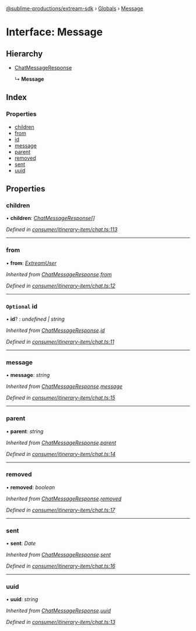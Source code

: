 [@sublime-productions/extream-sdk](../README.md) › [Globals](../globals.md) › [Message](message.md)

# Interface: Message

## Hierarchy

* [ChatMessageResponse](chatmessageresponse.md)

  ↳ **Message**

## Index

### Properties

* [children](message.md#children)
* [from](message.md#from)
* [id](message.md#optional-id)
* [message](message.md#message)
* [parent](message.md#parent)
* [removed](message.md#removed)
* [sent](message.md#sent)
* [uuid](message.md#uuid)

## Properties

###  children

• **children**: *[ChatMessageResponse](chatmessageresponse.md)[]*

*Defined in [consumer/itinerary-item/chat.ts:113](https://github.com/Extream-SaaS/ex-sdk/blob/dd0fa1a/src/consumer/itinerary-item/chat.ts#L113)*

___

###  from

• **from**: *[ExtreamUser](extreamuser.md)*

*Inherited from [ChatMessageResponse](chatmessageresponse.md).[from](chatmessageresponse.md#from)*

*Defined in [consumer/itinerary-item/chat.ts:12](https://github.com/Extream-SaaS/ex-sdk/blob/dd0fa1a/src/consumer/itinerary-item/chat.ts#L12)*

___

### `Optional` id

• **id**? : *undefined | string*

*Inherited from [ChatMessageResponse](chatmessageresponse.md).[id](chatmessageresponse.md#optional-id)*

*Defined in [consumer/itinerary-item/chat.ts:11](https://github.com/Extream-SaaS/ex-sdk/blob/dd0fa1a/src/consumer/itinerary-item/chat.ts#L11)*

___

###  message

• **message**: *string*

*Inherited from [ChatMessageResponse](chatmessageresponse.md).[message](chatmessageresponse.md#message)*

*Defined in [consumer/itinerary-item/chat.ts:15](https://github.com/Extream-SaaS/ex-sdk/blob/dd0fa1a/src/consumer/itinerary-item/chat.ts#L15)*

___

###  parent

• **parent**: *string*

*Inherited from [ChatMessageResponse](chatmessageresponse.md).[parent](chatmessageresponse.md#parent)*

*Defined in [consumer/itinerary-item/chat.ts:14](https://github.com/Extream-SaaS/ex-sdk/blob/dd0fa1a/src/consumer/itinerary-item/chat.ts#L14)*

___

###  removed

• **removed**: *boolean*

*Inherited from [ChatMessageResponse](chatmessageresponse.md).[removed](chatmessageresponse.md#removed)*

*Defined in [consumer/itinerary-item/chat.ts:17](https://github.com/Extream-SaaS/ex-sdk/blob/dd0fa1a/src/consumer/itinerary-item/chat.ts#L17)*

___

###  sent

• **sent**: *Date*

*Inherited from [ChatMessageResponse](chatmessageresponse.md).[sent](chatmessageresponse.md#sent)*

*Defined in [consumer/itinerary-item/chat.ts:16](https://github.com/Extream-SaaS/ex-sdk/blob/dd0fa1a/src/consumer/itinerary-item/chat.ts#L16)*

___

###  uuid

• **uuid**: *string*

*Inherited from [ChatMessageResponse](chatmessageresponse.md).[uuid](chatmessageresponse.md#uuid)*

*Defined in [consumer/itinerary-item/chat.ts:13](https://github.com/Extream-SaaS/ex-sdk/blob/dd0fa1a/src/consumer/itinerary-item/chat.ts#L13)*
